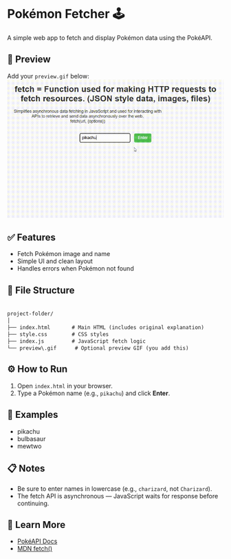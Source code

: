 # Pokémon Fetcher 🕹️

A simple web app to fetch and display Pokémon data using the PokéAPI.

## 📸 Preview
Add your `preview.gif` below:
![Preview GIF](preview.gif)

## ✅ Features
- Fetch Pokémon image and name
- Simple UI and clean layout
- Handles errors when Pokémon not found

## 📁 File Structure
```

project-folder/
│
├── index.html       # Main HTML (includes original explanation)
├── style.css        # CSS styles
├── index.js         # JavaScript fetch logic
└── preview\.gif      # Optional preview GIF (you add this)

```

## ⚙️ How to Run
1. Open `index.html` in your browser.
2. Type a Pokémon name (e.g., `pikachu`) and click **Enter**.

## 🌟 Examples
- pikachu
- bulbasaur
- mewtwo

## 📋 Notes
- Be sure to enter names in lowercase (e.g., `charizard`, not `Charizard`).
- The fetch API is asynchronous — JavaScript waits for response before continuing.

## 🧠 Learn More
- [PokéAPI Docs](https://pokeapi.co/)
- [MDN fetch()](https://developer.mozilla.org/en-US/docs/Web/API/Fetch_API)
